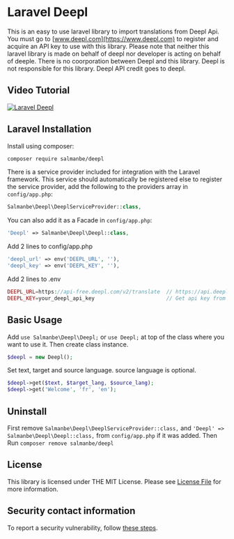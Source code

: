 Laravel Deepl
====
This is an easy to use laravel library to import translations from Deepl Api. You must go to [www.deepl.com](https://www.deepl.com) to register and acquire an API key to use with this library. Please note that neither this laravel library is made on behalf of deepl nor developer is acting on behalf of deeple. There is no coorporation between Deepl and this library. Deepl is not responsible for this library. Deepl API credit goes to deepl.

Video Tutorial
-------
[![Laravel Deepl](https://img.youtube.com/vi/ljoFvgCS2og/0.jpg)](https://www.youtube.com/watch?v=ljoFvgCS2og)

Laravel Installation
-------
Install using composer:

```bash
composer require salmanbe/deepl
```

There is a service provider included for integration with the Laravel framework. This service should automatically be registered else to register the service provider, add the following to the providers array in `config/app.php`:

```php
Salmanbe\Deepl\DeeplServiceProvider::class,
```
You can also add it as a Facade in `config/app.php`:
```php
'Deepl' => Salmanbe\Deepl\Deepl::class,
```
Add 2 lines to config/app.php
```php
'deepl_url' => env('DEEPL_URL', ''),
'deepl_key' => env('DEEPL_KEY', ''),
```

Add 2 lines to .env
```php
DEEPL_URL=https://api-free.deepl.com/v2/translate  // https://api.deepl.com/v2/translate for pro
DEEPL_KEY=your_deepl_api_key                       // Get api key from www.deepl.com
```

Basic Usage
-----

Add `use Salmanbe\Deepl\Deepl;` or `use Deepl;` at top of the class where you want to use it. Then create class instance.

```php
$deepl = new Deepl();
```
Set text, target and source language. source language is optional.
```php
$deepl->get($text, $target_lang, $source_lang);
$deepl->get('Welcome', 'fr', 'en');
```

Uninstall
-----
First remove `Salmanbe\Deepl\DeeplServiceProvider::class,` and 
`'Deepl' => Salmanbe\Deepl\Deepl::class,` from `config/app.php` if it was added.
Then Run `composer remove salmanbe/deepl` 

## License

This library is licensed under THE MIT License. Please see [License File](https://github.com/salmanbe/deepl/blob/master/LICENSE) for more information.

## Security contact information

To report a security vulnerability, follow [these steps](https://tidelift.com/security).
